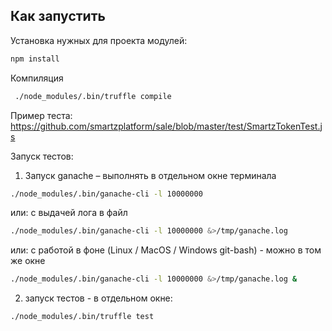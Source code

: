 ## Как запустить
Установка нужных для проекта модулей:
```bash
npm install
```

Компиляция
```bash
 ./node_modules/.bin/truffle compile
```

Пример теста:
https://github.com/smartzplatform/sale/blob/master/test/SmartzTokenTest.js

Запуск тестов:
1) Запуск ganache – выполнять в отдельном окне терминала
```bash
./node_modules/.bin/ganache-cli -l 10000000 
```

или: с выдачей лога в файл
```bash
./node_modules/.bin/ganache-cli -l 10000000 &>/tmp/ganache.log
```

или: с работой в фоне (Linux / MacOS / Windows git-bash) - можно в том же окне
```bash
./node_modules/.bin/ganache-cli -l 10000000 &>/tmp/ganache.log &
```

2) запуск тестов - в отдельном окне:
```bash
./node_modules/.bin/truffle test
```
